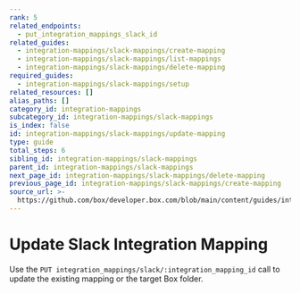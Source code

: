 ```yaml
---
rank: 5
related_endpoints:
  - put_integration_mappings_slack_id
related_guides:
  - integration-mappings/slack-mappings/create-mapping
  - integration-mappings/slack-mappings/list-mappings
  - integration-mappings/slack-mappings/delete-mapping
required_guides:
  - integration-mappings/slack-mappings/setup
related_resources: []
alias_paths: []
category_id: integration-mappings
subcategory_id: integration-mappings/slack-mappings
is_index: false
id: integration-mappings/slack-mappings/update-mapping
type: guide
total_steps: 6
sibling_id: integration-mappings/slack-mappings
parent_id: integration-mappings/slack-mappings
next_page_id: integration-mappings/slack-mappings/delete-mapping
previous_page_id: integration-mappings/slack-mappings/create-mapping
source_url: >-
  https://github.com/box/developer.box.com/blob/main/content/guides/integration-mappings/slack-mappings/update-mapping.md
---
```

# Update Slack Integration Mapping

Use the `PUT integration_mappings/slack/:integration_mapping_id`
call to update the existing mapping or the target Box folder.

<Samples id='put_integration_mappings_slack_id' >

</Samples>